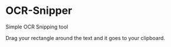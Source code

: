 # OCR-Snipper
Simple OCR Snipping tool

Drag your rectangle around the text and it goes to your clipboard.

